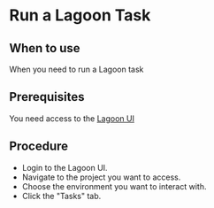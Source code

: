 # Run a Lagoon Task

## When to use

When you need to run a Lagoon task

## Prerequisites

You need access to the [Lagoon UI][url-lagoon-ui]

## Procedure

* Login to the Lagoon UI.
* Navigate to the project you want to access.
* Choose the environment you want to interact with.
* Click the "Tasks" tab.

[url-lagoon-ui]: https://github.com/danskernesdigitalebibliotek/dpl-platform/blob/main/documentation/platform-environments.md#urls
